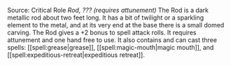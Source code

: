 Source: Critical Role
*Rod, ??? (requires attunement)*
The Rod is a dark metallic rod about two feet long. It has a bit of twilight or a sparkling element to the metal, and at its very end at the base there is a small domed carving.
The Rod gives a +2 bonus to spell attack rolls. It requires attunement and one hand free to use. It also contains and can cast three spells: [[spell:grease|grease]], [[spell:magic-mouth|magic mouth]], and [[spell:expeditious-retreat|expeditious retreat]].